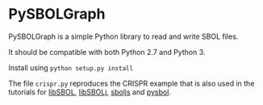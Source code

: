 # PySBOLGraph

PySBOLGraph is a simple Python library to read and write SBOL files.

It should be compatible with both Python 2.7 and Python 3.

Install using ``python setup.py install``

The file ``crispr.py`` reproduces the CRISPR example that is also used in the tutorials for [libSBOL](http://sbolstandard.org/wp-content/uploads/2017/01/libSBOL-tutorial.pdf), [libSBOLj](http://sbolstandard.org/wp-content/uploads/2015/01/libSBOLjTutorial.pdf), [sboljs](http://sbolstandard.org/wp-content/uploads/2015/01/sboljs_tutorial.pdf) and [pysbol](http://sbolstandard.org/wp-content/uploads/2018/05/pysbol-crispr-tutorial_v2.pdf). 

